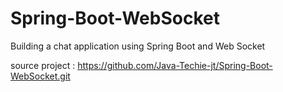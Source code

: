 # Spring-Boot-WebSocket
Building a chat application using Spring Boot and Web Socket

source project : https://github.com/Java-Techie-jt/Spring-Boot-WebSocket.git
